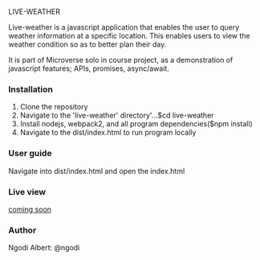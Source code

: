 LIVE-WEATHER 

Live-weather is a javascript application that enables the user to query weather information at a specific location. This enables users to view the weather condition so as to better plan their day.

It is part of Microverse solo in course project, as a demonstration of javascript features; APIs, promises, async/await.

### Installation

1.  Clone the repository
2.  Navigate to the 'live-weather' directory'...$cd live-weather
3.  Install nodejs, webpack2, and all program dependencies($npm install)
4.  Navigate to the dist/index.html to run program locally

### User guide

Navigate into dist/index.html and open the index.html

### Live view

[coming soon](https://raw.githack.com/ngodi/live-weather/dev/dist/index.html)

### Author

Ngodi Albert: @ngodi
